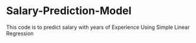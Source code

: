 # Salary-Prediction-Model
This code is to predict salary with years of Experience Using Simple Linear Regression

